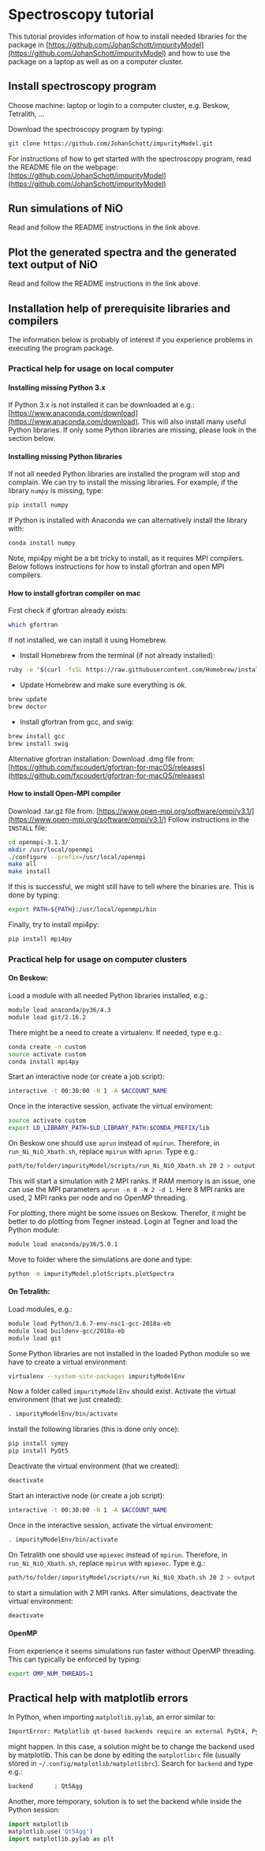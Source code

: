 # Spectroscopy tutorial
This tutorial provides information of how to install needed libraries for the package in [https://github.com/JohanSchott/impurityModel](https://github.com/JohanSchott/impurityModel) and how to use the package on a laptop as well as on a computer cluster.

## Install spectroscopy program
Choose machine: laptop or login to a computer cluster, e.g. Beskow, Tetralith, …

Download the spectroscopy program by typing:
```bash
git clone https://github.com/JohanSchott/impurityModel.git
```
For instructions of how to get started with the spectroscopy program, read the README file on the webpage: 
[https://github.com/JohanSchott/impurityModel](https://github.com/JohanSchott/impurityModel)

## Run simulations of NiO
Read and follow the README instructions in the link above.

## Plot the generated spectra and the generated text output of NiO
Read and follow the README instructions in the link above.

## Installation help of prerequisite libraries and compilers
The information below is probably of interest if you experience problems in executing the program package.

### Practical help for usage on local computer

#### Installing missing Python 3.x 
If Python 3.x is not installed it can be downloaded at e.g.: [https://www.anaconda.com/download](https://www.anaconda.com/download). 
This will also install many useful Python libraries. 
If only some Python libraries are missing, please look in the section below.

#### Installing missing Python libraries
If not all needed Python libraries are installed the program will stop and complain.
We can try to install the missing libraries.
For example, if the library `numpy` is missing, type:
```bash
pip install numpy
```
If Python is installed with Anaconda we can alternatively install the library with:
```bash
conda install numpy
```
Note, mpi4py might be a bit tricky to install, as it requires MPI compilers. 
Below follows instructions for how to install gfortran and open MPI compilers.

#### How to install gfortran compiler on mac
First check if gfortran already exists:
```bash
which gfortran
```
If not installed, we can install it using Homebrew.
- Install Homebrew from the terminal (if not already installed):
```bash
ruby -e "$(curl -fsSL https://raw.githubusercontent.com/Homebrew/install/master/install)"
```
- Update Homebrew and make sure everything is ok.
```bash
brew update
brew doctor
```
- Install gfortran from gcc, and swig:
```bash
brew install gcc
brew install swig
```
Alternative gfortran installation: Download .dmg file from:
[https://github.com/fxcoudert/gfortran-for-macOS/releases](https://github.com/fxcoudert/gfortran-for-macOS/releases)
  

#### How to install Open-MPI compiler
Download .tar.gz file from:
[https://www.open-mpi.org/software/ompi/v3.1/](https://www.open-mpi.org/software/ompi/v3.1/)
Follow instructions in the `INSTALL` file:
```bash
cd openmpi-3.1.3/
mkdir /usr/local/openmpi
./configure --prefix=/usr/local/openmpi
make all
make install
```
If this is successful, we might still have to tell where the binaries are.
This is done by typing:
```bash
export PATH=${PATH}:/usr/local/openmpi/bin
```
Finally, try to install mpi4py:
```bash
pip install mpi4py
```





### Practical help for usage on computer clusters
#### On Beskow:
Load a module with all needed Python libraries installed, e.g.:
```bash
module load anaconda/py36/4.3
module load git/2.16.2
```
There might be a need to create a virtualenv. If needed, type e.g.:
```bash
conda create -n custom
source activate custom
conda install mpi4py
```
Start an interactive node (or create a job script):
```bash
interactive -t 00:30:00 -N 1 -A $ACCOUNT_NAME
```
Once in the interactive session, activate the virtual enviroment:
```bash
source activate custom
export LD_LIBRARY_PATH=$LD_LIBRARY_PATH:$CONDA_PREFIX/lib
```
On Beskow one should use `aprun` instead of `mpirun`.
Therefore, in `run_Ni_NiO_Xbath.sh`, replace `mpirun` with `aprun`.
Type e.g.:
```bash
path/to/folder/impurityModel/scripts/run_Ni_NiO_Xbath.sh 20 2 > output.txt
```
This will start a simulation with 2 MPI ranks.
If RAM memory is an issue, one can use the MPI parameters `aprun -n 8 -N 2 -d 1`.
Here 8 MPI ranks are used, 2 MPI ranks per node and no OpenMP threading.

For plotting, there might be some issues on Beskow. 
Therefor, it might be better to do plotting from Tegner instead. 
Login at Tegner and load the Python module:
```bash
module load anaconda/py36/5.0.1 
```
Move to folder where the simulations are done and type:
```bash
python -m impurityModel.plotScripts.plotSpectra
```

#### On Tetralith:
Load modules, e.g.:
```bash
module load Python/3.6.7-env-nsc1-gcc-2018a-eb
module load buildenv-gcc/2018a-eb
module load git
```
Some Python libraries are not installed in the loaded Python module so we have to create a virtual environment:
```bash
virtualenv --system-site-packages impurityModelEnv
```
Now a folder called `impurityModelEnv` should exist.
Activate the virtual environment (that we just created):
```bash
. impurityModelEnv/bin/activate
```
Install the following libraries (this is done only once):
```bash
pip install sympy
pip install PyQt5
```
Deactivate the virtual environment (that we created):
```bash
deactivate
```
Start an interactive node (or create a job script):
```bash
interactive -t 00:30:00 -N 1 -A $ACCOUNT_NAME
```
Once in the interactive session, activate the virtual enviroment:
```bash
. impurityModelEnv/bin/activate
```
On Tetralith one should use `mpiexec` instead of `mpirun`.
Therefore, in `run_Ni_NiO_Xbath.sh`, replace `mpirun` with `mpiexec`.
Type e.g.:
```bash
path/to/folder/impurityModel/scripts/run_Ni_NiO_Xbath.sh 20 2 > output.txt
```
to start a simulation with 2 MPI ranks.
After simulations, deactivate the virtual environment:
```bash
deactivate 
```

#### OpenMP
From experience it seems simulations run faster without OpenMP threading.
This can typically be enforced by typing:
```bash
export OMP_NUM_THREADS=1
```

## Practical help with matplotlib errors
In Python, when importing `matplotlib.pylab`, an error similar to:
```bash
ImportError: Matplotlib qt-based backends require an external PyQt4, PyQt5, PySide or PySide2 package to be installed, but it was not found.
```
might happen. In this case, a solution might be to change the backend used by matplotlib. This can be done by editing the `matplotlibrc` file (usually stored in `~/.config/matplotlib/matplotlibrc`). Search for `backend` and type e.g.:
```bash
backend      : Qt5Agg
```  
Another, more temporary, solution is to set the backend while inside the Python session:
```python
import matplotlib
matplotlib.use('Qt5Agg')
import matplotlib.pylab as plt
```

